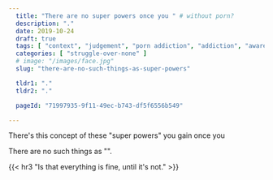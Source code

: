 ```yaml
---
  title: "There are no super powers once you " # without porn?
  description: "."
  date: 2019-10-24
  draft: true
  tags: [ "context", "judgement", "porn addiction", "addiction", "awareness", "awareness exercises", "perspective", "nofap", "neverfap", "neverfap deluxe" ]
  categories: [ "struggle-over-none" ]
  # image: "/images/face.jpg"
  slug: "there-are-no-such-things-as-super-powers"

  tldr1: "."
  tldr2: "."

  pageId: "71997935-9f11-49ec-b743-df5f6556b549"

---
```


There's this concept of these "super powers" you gain once you 

There are no such things as "".


{{< hr3 "Is that everything is fine, until it's not." >}}

